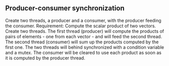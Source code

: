 ## Producer-consumer synchronization
Create two threads, a producer and a consumer, with the producer feeding the consumer.
Requirement: Compute the scalar product of two vectors.
Create two threads. The first thread (producer) will compute the products of pairs of elements - one from each vector - and will feed the second thread. The second thread (consumer) will sum up the products computed by the first one. The two threads will behind synchronized with a condition variable and a mutex. The consumer will be cleared to use each product as soon as it is computed by the producer thread.
